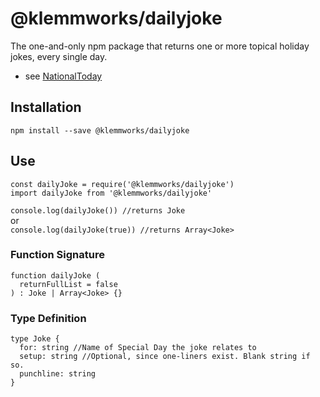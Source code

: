 # @klemmworks/dailyjoke

The one-and-only npm package that returns one or more topical holiday jokes, every single day.
- see [NationalToday](https://nationaltoday.com/today/)

## Installation
`npm install --save @klemmworks/dailyjoke`

## Use
`const dailyJoke = require('@klemmworks/dailyjoke')`  
`import dailyJoke from '@klemmworks/dailyjoke'` 

`console.log(dailyJoke()) //returns Joke`  
or  
`console.log(dailyJoke(true)) //returns Array<Joke>`  

### Function Signature
```
function dailyJoke (
  returnFullList = false
) : Joke | Array<Joke> {}
```
### Type Definition
```
type Joke {
  for: string //Name of Special Day the joke relates to
  setup: string //Optional, since one-liners exist. Blank string if so.
  punchline: string
}
```